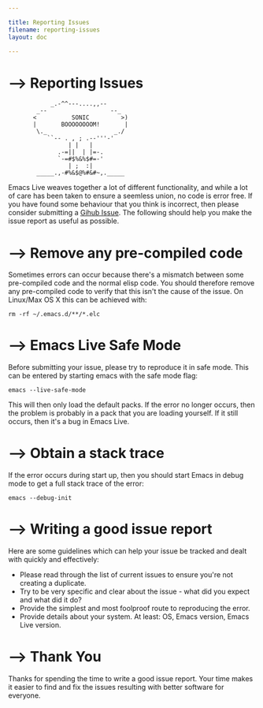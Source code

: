 ```yaml
---

title: Reporting Issues
filename: reporting-issues
layout: doc

---
```


# --> Reporting Issues

                _.-^^---....,,--
            _--                  --_
           <          SONIC         >)
           |       BOOOOOOOOM!       |
            \._                   _./
               ``-- . , ; .--'''-'
                     | |   |
                  .-=||  | |=-.
                  `-=#$%&%$#=-'
                     | ;  :|
            _____.,-#%&$@%#&#~,._____

Emacs Live weaves together a lot of different functionality, and while a lot of care has been taken to ensure a seemless union, no code is error free. If you have found some behaviour that you think is incorrect, then please consider submitting a [Gihub Issue](https://github.com/overtone/emacs-live/issues). The following should help you make the issue report as useful as possible.

# --> Remove any pre-compiled code

Sometimes errors can occur because there's a mismatch between some pre-compiled code and the normal elisp code. You should therefore remove any pre-compiled code to verify that this isn't the cause of the issue. On Linux/Max OS X this can be achieved with:

    rm -rf ~/.emacs.d/**/*.elc

# --> Emacs Live Safe Mode

Before submitting your issue, please try to reproduce it in safe mode. This can be entered by starting emacs with the safe mode flag:

    emacs --live-safe-mode

This will then only load the default packs. If the error no longer occurs, then the problem is probably in a pack that you are loading yourself. If it still occurs, then it's a bug in Emacs Live.

# --> Obtain a stack trace

If the error occurs during start up, then you should start Emacs in debug mode to get a full stack trace of the error:

    emacs --debug-init

# --> Writing a good issue report

Here are some guidelines which can help your issue be tracked and dealt with quickly and effectively:

* Please read through the list of current issues to ensure you're not creating a duplicate.
* Try to be very specific and clear about the issue - what did you expect and what did it do?
* Provide the simplest and most foolproof route to reproducing the error.
* Provide details about your system. At least: OS, Emacs version, Emacs Live version.

# --> Thank You

Thanks for spending the time to write a good issue report. Your time makes it easier to find and fix the issues resulting with better software for everyone.
